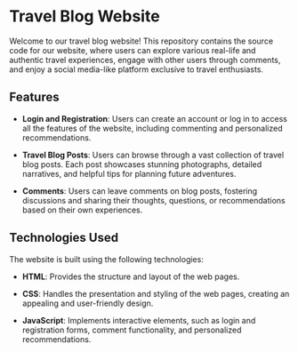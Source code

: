 # Travel Blog Website

Welcome to our travel blog website! This repository contains the source code for our website, where users can explore various real-life and authentic travel experiences, engage with other users through comments, and enjoy a social media-like platform exclusive to travel enthusiasts.

## Features

- **Login and Registration**: Users can create an account or log in to access all the features of the website, including commenting and personalized recommendations.

- **Travel Blog Posts**: Users can browse through a vast collection of travel blog posts. Each post showcases stunning photographs, detailed narratives, and helpful tips for planning future adventures.

- **Comments**: Users can leave comments on blog posts, fostering discussions and sharing their thoughts, questions, or recommendations based on their own experiences.


## Technologies Used

The website is built using the following technologies:

- **HTML**: Provides the structure and layout of the web pages.

- **CSS**: Handles the presentation and styling of the web pages, creating an appealing and user-friendly design.

- **JavaScript**: Implements interactive elements, such as login and registration forms, comment functionality, and personalized recommendations.

